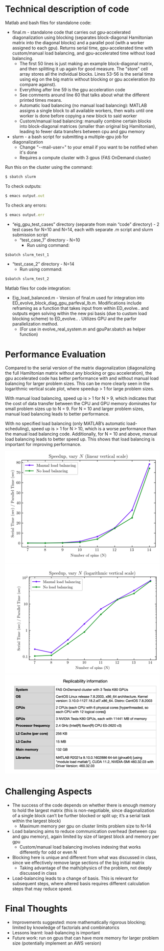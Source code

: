 # Technical description of code

Matlab and bash files for standalone code:
- final.m - standalone code that carries out gpu-accelerated diagonalization using blocking (separates block-diagonal Hamiltonian matrix into the diagonal blocks) and a parallel pool (with a worker assigned to each gpu). Returns serial time, gpu-accelerated time with custom/manual load balancing, and gpu-accelerated time without load balancing.
  - The first 50 lines is just making an example block-diagonal matrix, and then splitting it up again for good measure. The "store" cell array stores all the individual blocks. Lines 53-56 is the serial time using eig on the big matrix without blocking or gpu acceleration (to compare against).
  - Everything after line 59 is the gpu acceleration code
  - See comments around line 60 that talks about what the different printed times means. 
  - Automatic load balancing (no manual load balancing): MATLAB assigns a single block to all available workers, then waits until one worker is done before copying a new block to said worker
  - Custom/manual load balancing: manually combine certain blocks into block-diagonal matrices (smaller than original big Hamiltonian), leading to fewer data transfers between cpu and gpu memory
- slurm - a bash script for submitting a multiple-gpu job for diagonalization
  - Change "--mail-user=" to your email if you want to be notified when it's done
  - Requires a compute cluster with 3 gpus (FAS OnDemand cluster)

Run this on the cluster using the command:
```javascript
$ sbatch slurm
```
  To check outputs:
```javascript
$ emacs output.out
```
  To check any errors:
```javascript
$ emacs output.err
```
- “eig_gpu_test_cases” directory (separate from main “code” directory) - 2 test cases for N=10 and N=14, each with separate .m script and slurm submission script
  - “test_case_1” directory - N=10
    - Run using command: 
```javascript
$sbatch slurm_test_1
```
  - “test_case_2” directory - N=14
    - Run using command:
```javascript
$sbatch slurm_test_2
```

Matlab files for code integration:
- Eig_load_balanced.m - Version of final.m used for integration into ED_evolve_block_diag_gpu_parfeval_lb.m. Modifications include reframing as a function that takes input from within ED_evolve.. and outputs eigen solving within the new psi basis (due to custom load blocking scheme) to ED_evolve.. . Utilizes GPU and the parfor parallelization method.
  - (For use in evolve_real_system.m and gpuPar.sbatch as helper function)


# Performance Evaluation
Compared to the serial version of the matrix diagonalization (diagonalizing the full Hamiltonian matrix without any blocking or gpu acceleration), the gpu accelerated code has better performance with and without manual load balancing for larger problem sizes. This can be more clearly seen in the logarithmic vertical scale plot, where speedup > 1 for large problem sizes. 

With manual load balancing, speed up is > 1 for N > 9, which indicates that the cost of data transfer between the CPU and GPU memory dominates for small problem sizes up to N = 9. For N = 10 and larger problem sizes, manual load balancing leads to better performance. 

With no specified load balancing (only MATLAB’s automatic load-scheduling), speed up is > 1 for N > 10, which is a worse performance than the manual load balancing code. Additionally, for N = 10 and above, manual load balancing leads to better speed up. This shows that load balancing is important for improving performance.      

<img src="figs/shelley_1.png" alt="hi" class="inline" width="550"/>
<img src="figs/shelley_2.png" alt="hi" class="inline" width="600"/>
<img src="figs/shelley_3.png" alt="hi" class="inline" width="600"/>

# Challenging Aspects

- The success of the code depends on whether there is enough memory to hold the largest matrix (this is non-negotiable, since diagonalization of a single block can’t be further blocked or split up; it’s a serial task within the largest block)
  - Maximum memory per gpu on cluster limits problem size to N=14
- Load balancing aims to reduce communication overhead (between cpu and gpu memory), again limited by size of largest block and memory per gpu 
  - Custom/manual load balancing involves indexing that works differently for odd or even N
- Blocking here is unique and different from what was discussed in class, since we effectively remove large sections of the big initial matrix
  - Taking advantage of the math/physics of the problem, not deeply discussed in class
- Load-balancing leads to a change of basis. This is relevant for subsequent steps, where altered basis requires different calculation steps that may reduce speed.

# Final Thoughts
- Improvements suggested: more mathematically rigorous blocking; limited by knowledge of factorials and combinatorics 
- Lessons learnt: load-balancing is important
- Future work: run on gpus that can have more memory for larger problem size (potentially implement an AWS version)
